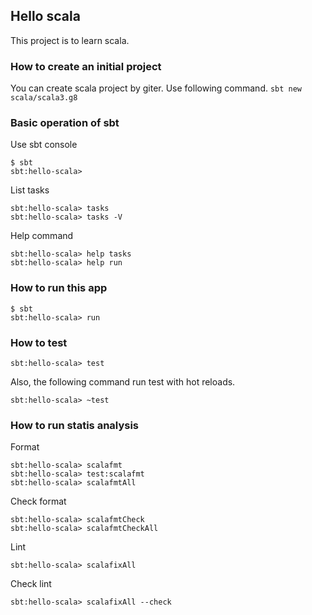 ## Hello scala

This project is to learn scala.

### How to create an initial project

You can create scala project by giter.
Use following command.
`sbt new scala/scala3.g8`

### Basic operation of sbt

Use sbt console
```
$ sbt
sbt:hello-scala> 
```

List tasks
```
sbt:hello-scala> tasks
sbt:hello-scala> tasks -V
```

Help command
```
sbt:hello-scala> help tasks
sbt:hello-scala> help run
```


### How to run this app

```
$ sbt
sbt:hello-scala> run
```

### How to test

```
sbt:hello-scala> test
```
Also, the following command run test with hot reloads.
```
sbt:hello-scala> ~test
```

### How to run statis analysis

Format
```
sbt:hello-scala> scalafmt
sbt:hello-scala> test:scalafmt
sbt:hello-scala> scalafmtAll
```

Check format
```
sbt:hello-scala> scalafmtCheck
sbt:hello-scala> scalafmtCheckAll
```

Lint
```
sbt:hello-scala> scalafixAll
```

Check lint
```
sbt:hello-scala> scalafixAll --check
```
